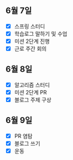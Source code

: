 ## 6월 7일

- [x] 스프링 스터디
- [x] 학습로그 말하기 및 수업
- [x] 미션 2단계 진행
- [x] 근로 주간 회의

## 6월 8일

- [x] 알고리즘 스터디
- [x] 미션 2단계 PR
- [x] 블로그 주제 구상

## 6월 9일

- [x] PR 염탐
- [x] 블로그 쓰기
- [x] 운동
